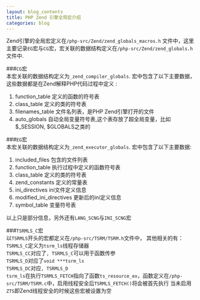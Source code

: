 ```yaml
---
layout: blog_contents
title: PHP Zend 引擎全局宏介绍
categories: blog
---
```


Zend引擎的全局宏定义在`/php-src/Zend/zend_globals_macros.h` 文件中，这里主要记录`EG`宏与`CG`宏，宏关联的数据结构定义在`/php-src/Zend/zend_globals.h`文件中.
  
###`CG`宏  
本宏关联的数据结构定义为`_zend_compiler_globals`. 宏中包含了以下主要数据，这些数据都是在Zend解释PHP代码过程中定义 : 
 
1. function_table  定义的函数的符号表 
2. class_table  定义的类的符号表  
3. filenames_table 文件名列表，是PHP Zend引擎打开的文件
4. auto_globals 自动全局变量符号表,这个表存放了超全局变量，比如$_SESSION, $GLOBALS之类的

###`EG`宏  
本宏关联的数据结构定义为`_zend_executor_globals`. 宏中包含了以下主要数据: 

1. included_files 包含的文件列表  
2. function_table 执行过程中定义的函数符号表  
3. class_table  定义的类的符号表  
4. zend_constants 定义的常量表
5. ini_directives ini文件定义信息
6. modified_ini_directives 更新后的ini定义信息
7. symbol_table 变量符号表

以上只是部分信息，另外还有`LANG_SCNG`与`INI_SCNG`宏

###`TSRMLS_C`宏  
以`TSRMLS`开头的宏都定义在`/php-src/TSRM/TSRM.h`文件中，
其他相关的有： 
`TSRMLS_C`定义为`tsrm_ls`线程存储器  
`TSRMLS_CC`对应了`, TSRMLS_C`可以用于函数传参    
`TSRMLS_D`对应了`void ***tsrm_ls`  
`TSRMLS_DC`对应`, TSRMLS_D`  
`tsrm_ls`在执行`TSRMLS_FETCH`指向了函数`ts_resource_ex`，函数定义在`/php-src/TSRM/TSRM.c`中，启用线程安全后`TSRMLS_FETCH()`将会被首先执行
当未启用`ZTS`即Zend线程安全的时候这些宏被设置为空